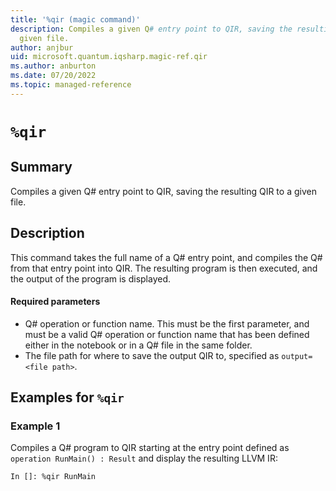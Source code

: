 ```yaml
---
title: '%qir (magic command)'
description: Compiles a given Q# entry point to QIR, saving the resulting QIR to a
  given file.
author: anjbur
uid: microsoft.quantum.iqsharp.magic-ref.qir
ms.author: anburton
ms.date: 07/20/2022
ms.topic: managed-reference
---
```


<!--
    NB: This file has been automatically generated from Microsoft.Quantum.IQSharp.Kernel.dll,
        please do not manually edit it.

    [DEBUG] JSON source:
        {"Name": "%qir", "Documentation": {"Summary": "Compiles a given Q# entry point to QIR, saving the resulting QIR to a given file.", "Full": null, "Description": "\r\nThis command takes the full name of a Q# entry point, and compiles the Q# from that entry point\r\ninto QIR. The resulting program is then executed, and the output of the program is displayed.\r\n\r\n#### Required parameters\r\n\r\n- Q# operation or function name. This must be the first parameter, and must be a valid Q# operation\r\nor function name that has been defined either in the notebook or in a Q# file in the same folder.\r\n- The file path for where to save the output QIR to, specified as `output=<file path>`.\r\n            ", "Remarks": null, "Examples": ["\r\nCompiles a Q# program to QIR starting at the entry point defined as\r\n`operation RunMain() : Result` and display the resulting LLVM IR:\r\n```\r\nIn []: %qir RunMain\r\n```\r\n                "], "SeeAlso": null}, "AssemblyName": "Microsoft.Quantum.IQSharp.Kernel"}
-->

# `%qir`

## Summary

Compiles a given Q# entry point to QIR, saving the resulting QIR to a given file.

## Description

This command takes the full name of a Q# entry point, and compiles the Q# from that entry point
into QIR. The resulting program is then executed, and the output of the program is displayed.

#### Required parameters

- Q# operation or function name. This must be the first parameter, and must be a valid Q# operation
or function name that has been defined either in the notebook or in a Q# file in the same folder.
- The file path for where to save the output QIR to, specified as `output=<file path>`.

## Examples for `%qir`

### Example 1

Compiles a Q# program to QIR starting at the entry point defined as
`operation RunMain() : Result` and display the resulting LLVM IR:
```
In []: %qir RunMain
```

